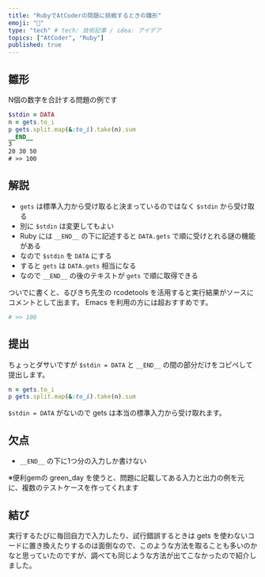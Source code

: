 ```yaml
---
title: "RubyでAtCoderの問題に挑戦するときの雛形"
emoji: "📑"
type: "tech" # tech: 技術記事 / idea: アイデア
topics: ["AtCoder", "Ruby"]
published: true
---
```


## 雛形

N個の数字を合計する問題の例です

```ruby
$stdin = DATA
n = gets.to_i
p gets.split.map(&:to_i).take(n).sum
__END__
3
20 30 50
# >> 100
```

## 解説

- `gets` は標準入力から受け取ると決まっているのではなく `$stdin` から受け取る
- 別に `$stdin` は変更してもよい
- Ruby には `__END__` の下に記述すると `DATA.gets` で順に受けとれる謎の機能がある
- なので `$stdin` を `DATA` にする
- すると `gets` は `DATA.gets` 相当になる
- なので `__END__` の後のテキストが `gets` で順に取得できる

ついでに書くと、るびきち先生の rcodetools を活用すると実行結果がソースにコメントとして出ます。
Emacs を利用の方には超おすすめです。

```ruby
# >> 100
```

## 提出 

ちょっとダサいですが `$stdin = DATA` と `__END__` の間の部分だけをコピペして提出します。

```ruby
n = gets.to_i
p gets.split.map(&:to_i).take(n).sum
```

`$stdin = DATA` がないので gets は本当の標準入力から受け取れます。

## 欠点

- `__END__` の下に1つ分の入力しか書けない

※便利gemの green_day を使うと、問題に記載してある入力と出力の例を元に、複数のテストケースを作ってくれます

## 結び

実行するたびに毎回自力で入力したり、試行錯誤するときは gets を使わないコードに置き換えたりするのは面倒なので、このような方法を取ることも多いのかなと思っていたのですが、調べても同じような方法が出てこなかったので紹介しました。
